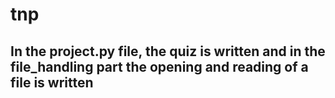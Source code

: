 # tnp
## In the project.py file, the quiz is written and in the file_handling part the opening and reading of a file is written